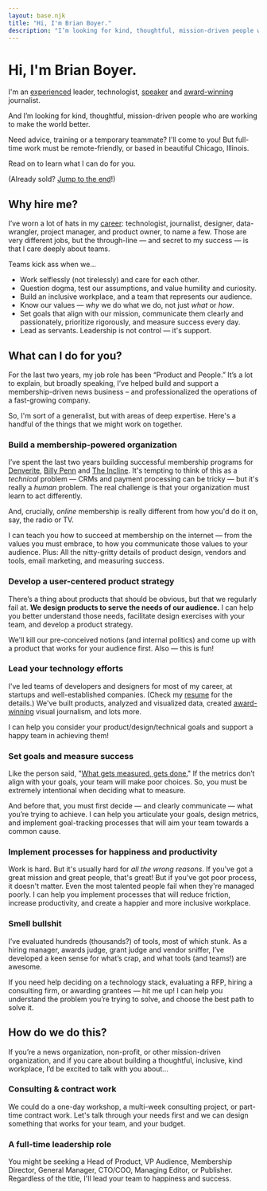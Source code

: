 ```yaml
---
layout: base.njk
title: "Hi, I'm Brian Boyer."
description: "I’m looking for kind, thoughtful, mission-driven people who are working to make the world better."
---
```

# Hi, I'm Brian Boyer.

I'm an [experienced](/resume/) leader, technologist, [speaker](/writing-talks/) and [award-winning](/awards/) journalist.

And I’m looking for kind, thoughtful, mission-driven people who are working to make the world better.

Need advice, training or a temporary teammate? I'll come to you! But full-time work must be remote-friendly, or based in beautiful Chicago, Illinois.

Read on to learn what I can do for you.

(Already sold? [Jump to the end](#contact)!)

## Why hire me?

I’ve worn a lot of hats in my [career](/resume/): technologist, journalist, designer, data-wrangler, project manager, and product owner, to name a few. Those are very different jobs, but the through-line — and secret to my success — is that I care deeply about teams.

Teams kick ass when we...
- Work selflessly (not tirelessly) and care for each other.
- Question dogma, test our assumptions, and value humility and curiosity.
- Build an inclusive workplace, and a team that represents our audience.
- Know our values — *why* we do what we do, not just *what* or *how*.
- Set goals that align with our mission, communicate them clearly and passionately, prioritize rigorously, and measure success every day.
- Lead as servants. Leadership is not control — it's support.

## What can I do for you?
For the last two years, my job role has been “Product and People.” It’s a lot to explain, but broadly speaking, I’ve helped build and support a membership-driven news business – and professionalized the operations of a fast-growing company.

So, I'm sort of a generalist, but with areas of deep expertise. Here's a handful of the things that we might work on together.

### Build a membership-powered organization
I’ve spent the last two years building successful membership programs for [Denverite](https://denverite.com), [Billy Penn](https://billypenn.com) and [The Incline](https://theincline.com). It's tempting to think of this as a *technical* problem — CRMs and payment processing can be tricky — but it's really a *human* problem. The real challenge is that your organization must learn to act differently.

And, crucially, *online* membership is really different from how you'd do it on, say, the radio or TV.

I can teach you how to succeed at membership on the internet — from the values you must embrace, to how you communicate those values to your audience. Plus: All the nitty-gritty details of product design, vendors and tools, email marketing, and measuring success.

### Develop a user-centered product strategy
There’s a thing about products that should be obvious, but that we regularly fail at. **We design products to serve the needs of our audience.** I can help you better understand those needs, facilitate design exercises with your team, and develop a product strategy.

We'll kill our pre-conceived notions (and internal politics) and come up with a product that works for your audience first. Also — this is fun!

### Lead your technology efforts
I've led teams of developers and designers for most of my career, at startups and well-established companies. (Check my [resume](/resume/) for the details.) We've built products, analyzed and visualized data, created [award-winning](/awards/) visual journalism, and lots more.

I can help you consider your product/design/technical goals and support a happy team in achieving them!

### Set goals and measure success
Like the person said, "[What gets measured, gets done.](https://thecarebot.github.io/Why-should-I-Carebot/)" If the metrics don’t align with your goals, your team will make poor choices. So, you must be extremely intentional when deciding what to measure.

And before that, you must first decide — and clearly communicate — what you’re trying to achieve. I can help you articulate your goals, design metrics, and implement goal-tracking processes that will aim your team towards a common cause.

### Implement processes for happiness and productivity
Work is hard. But it's usually hard for *all the wrong reasons*. If you've got a great mission and great people, that's great! But if you've got poor process, it doesn't matter. Even the most talented people fail when they're managed poorly. I can help you implement processes that will reduce friction, increase productivity, and create a happier and more inclusive workplace.

### Smell bullshit
I’ve evaluated hundreds (thousands?) of tools, most of which stunk. As a hiring manager, awards judge, grant judge and vendor sniffer, I’ve developed a keen sense for what’s crap, and what tools (and teams!) are awesome.

If you need help deciding on a technology stack, evaluating a RFP, hiring a consulting firm, or awarding grantees — hit me up! I can help you understand the problem you’re trying to solve, and choose the best path to solve it.

## How do we do this?
If you’re a news organization, non-profit, or other mission-driven organization, and if you care about building a thoughtful, inclusive, kind workplace, I’d be excited to talk with you about...

### Consulting & contract work
We could do a one-day workshop, a multi-week consulting project, or part-time contract work. Let's talk through your needs first and we can design something that works for your team, and your budget.

### A full-time leadership role
You might be seeking a Head of Product, VP Audience, Membership Director, General Manager, CTO/COO, Managing Editor, or Publisher. Regardless of the title, I'll lead your team to happiness and success.
